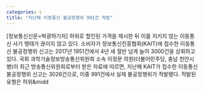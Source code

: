 ```yaml
---
categories: c
title: "지난해 이동통신 불공정행위 991건 적발"
---
```

[정보통신신문=박광하기자] 허위로 할인된 가격을 제시한 뒤 이를 지키지 않는 이동통신 사기 행태가 끊이지 않고 있다. 소비자가 정보통신진흥협회(KAIT)에 접수한 이동통신 불공정행위 신고는 2017년 1951건에서 4년 새 절반 넘게 늘어 3000건을 상회하고 있다. 국회 과학기술정보방송통신위원회 소속 이정문 의원(더불어민주당, 충남 천안시병)이 최근 방송통신위원회로부터 받은 자료에 따르면, 지난해 KAIT가 접수한 이동통신 불공정행위 신고는 3026건으로, 이중 991건에서 실제 불공정행위가 적발됐다. 적발된 유형은 허위&midd